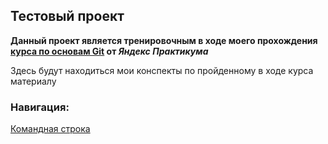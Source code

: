 ## Тестовый проект

 **Данный проект является тренировочным в ходе моего прохождения [курса по основам Git](https://practicum.yandex.ru/git-basics/) от *Яндекс Практикума*** 

Здесь будут находиться мои конспекты по пройденному в ходе курса материалу

### Навигация:
[Командная строка](https://github.com/GronDS/first-project/blob/bfd724980677cac72c7b56eb95a18bc0f172bd99/%D0%9A%D0%BE%D0%BC%D0%B0%D0%BD%D0%B4%D0%BD%D0%B0%D1%8F%20%D1%81%D1%82%D1%80%D0%BE%D0%BA%D0%B0.md)
